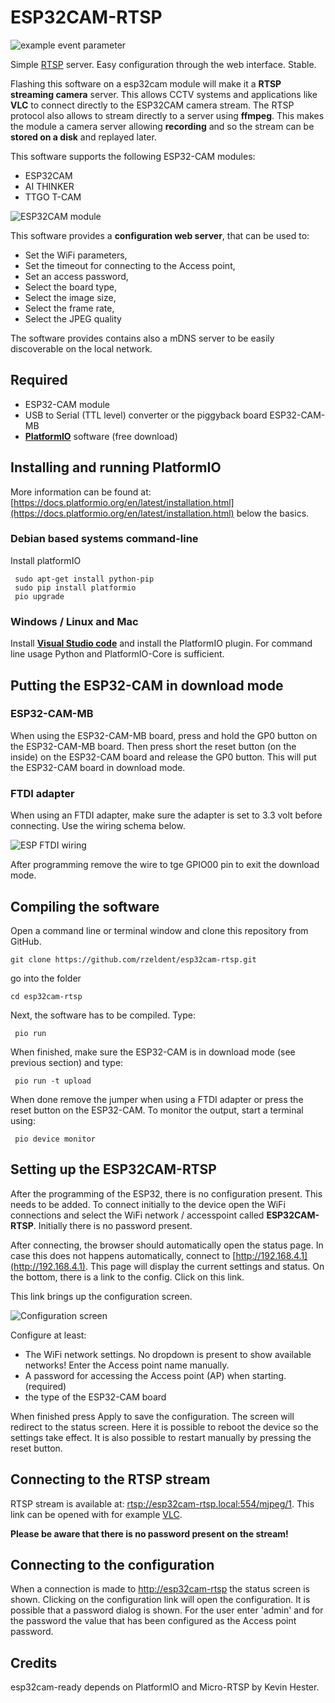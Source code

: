 # ESP32CAM-RTSP

![example event parameter](https://github.com/rzeldent/esp32cam-rtsp/actions/workflows/main.yml/badge.svg?event=push)

Simple [RTSP](https://en.wikipedia.org/wiki/Real_Time_Streaming_Protocol) server.
Easy configuration through the web interface. Stable.

Flashing this software on a esp32cam module will make it a **RTSP streaming camera** server.
This allows CCTV systems and applications like  **VLC** to connect directly to the ESP32CAM camera stream.
The RTSP protocol also allows to stream directly to a server using **ffmpeg**.
This makes the module a camera server allowing **recording** and  so the stream can be **stored on a disk** and replayed later.

This software supports the following ESP32-CAM modules:
- ESP32CAM
- AI THINKER
- TTGO T-CAM

![ESP32CAM module](assets/ESP32-CAM.jpg)

This software provides a **configuration web server**, that can be used to:
- Set the WiFi parameters,
- Set the timeout for connecting to the Access point,
- Set an access password,
- Select the board type,
- Select the image size,
- Select the frame rate,
- Select the JPEG quality

The software provides contains also a mDNS server to be easily discoverable on the local network.

## Required

- ESP32-CAM module
- USB to Serial (TTL level) converter or the piggyback board ESP32-CAM-MB
- [**PlatformIO**](https://platformio.org/) software (free download)

## Installing and running PlatformIO
More information can be found at: [https://docs.platformio.org/en/latest/installation.html](https://docs.platformio.org/en/latest/installation.html) below the basics.

### Debian based systems command-line
Install platformIO
```
 sudo apt-get install python-pip
 sudo pip install platformio
 pio upgrade
```

### Windows / Linux and Mac
Install [**Visual Studio code**](https://code.visualstudio.com) and install the PlatformIO plugin.
For command line usage Python and PlatformIO-Core is sufficient.

## Putting the ESP32-CAM in download mode

### ESP32-CAM-MB
When using the ESP32-CAM-MB board, press and hold the GP0 button on the ESP32-CAM-MB board.
Then press short the reset button (on the inside) on the ESP32-CAM board and release the GP0 button.
This will put the ESP32-CAM board in download mode.

### FTDI adapter
When using an FTDI adapter, make sure the adapter is set to 3.3 volt before connecting. Use the wiring schema below.

![ESP FTDI wiring](assets/ESP32CAM-to-FTDI.png)

After programming remove the wire to tge GPIO00 pin to exit the download mode.

## Compiling the software

Open a command line or terminal window and clone this repository from GitHub.

```
git clone https://github.com/rzeldent/esp32cam-rtsp.git
```
go into the folder
```
cd esp32cam-rtsp
```

Next, the software has to be compiled. Type:
```
 pio run
```

When finished, make sure the ESP32-CAM is in download mode (see previous section) and type:
```
 pio run -t upload
```

When done remove the jumper when using a FTDI adapter or press the reset button on the ESP32-CAM.
To monitor the output, start a terminal using:
```
 pio device monitor
```

## Setting up the ESP32CAM-RTSP
After the programming of the ESP32, there is no configuration present. This needs to be added.
To connect initially to the device open the WiFi connections and select the WiFi network / accesspoint called **ESP32CAM-RTSP**.
Initially there is no password present.

After connecting, the browser should automatically open the status page.
In case this does not happens automatically, connect to [http://192.168.4.1](http://192.168.4.1).
This page will display the current settings and status. On the bottom, there is a link to the config. Click on this link.

This link brings up the configuration screen.

![Configuration screen](assets/Configuration.png)

Configure at least:
- The WiFi network settings. No dropdown is present to show available networks! Enter the Access point name manually.
- A password for accessing the Access point (AP) when starting. (required)
- the type of the ESP32-CAM board

When finished press Apply to save the configuration. The screen will redirect to the status screen.
Here it is possible to reboot the device so the settings take effect.
It is also possible to restart manually by pressing the reset button. 

## Connecting to the RTSP stream
RTSP stream is available at: [rtsp://esp32cam-rtsp.local:554/mjpeg/1](rtsp://esp32cam-rtsp.local:554/mjpeg/1).
This link can be opened with for example [VLC](https://www.videolan.org/vlc/).

**Please be aware that there is no password present on the stream!**

## Connecting to the configuration
When a connection is made to [http://esp32cam-rtsp](http://esp32cam-rtsp) the status screen is shown.
Clicking on the configuration link will open the configuration. It is possible that a password dialog is shown.
For the user enter 'admin' and for the password the value that has been configured as the Access point password.

## Credits
esp32cam-ready depends on PlatformIO and Micro-RTSP by Kevin Hester.

